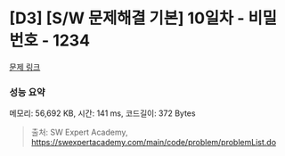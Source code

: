 # [D3] [S/W 문제해결 기본] 10일차 - 비밀번호 - 1234 

[문제 링크](https://swexpertacademy.com/main/code/problem/problemDetail.do?contestProbId=AV14_DEKAJcCFAYD) 

### 성능 요약

메모리: 56,692 KB, 시간: 141 ms, 코드길이: 372 Bytes



> 출처: SW Expert Academy, https://swexpertacademy.com/main/code/problem/problemList.do